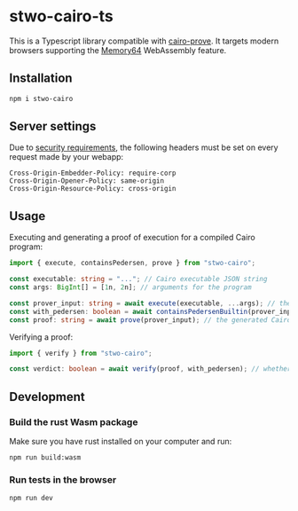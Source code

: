 # stwo-cairo-ts

This is a Typescript library compatible with [cairo-prove](https://github.com/starkware-libs/stwo-cairo/blob/main/cairo-prove/README.md). It targets modern browsers supporting the [Memory64](https://webassembly.org/features/) WebAssembly feature.

## Installation

```sh
npm i stwo-cairo
```

## Server settings

Due to [security requirements](https://developer.mozilla.org/en-US/docs/Web/JavaScript/Reference/Global_Objects/SharedArrayBuffer#security_requirements), the following headers must be set on every request made by your webapp:

```
Cross-Origin-Embedder-Policy: require-corp
Cross-Origin-Opener-Policy: same-origin
Cross-Origin-Resource-Policy: cross-origin
```

## Usage

Executing and generating a proof of execution for a compiled Cairo program:

```ts
import { execute, containsPedersen, prove } from "stwo-cairo";

const executable: string = "..."; // Cairo executable JSON string
const args: BigInt[] = [1n, 2n]; // arguments for the program

const prover_input: string = await execute(executable, ...args); // the execution trace
const with_pedersen: boolean = await containsPedersenBuiltin(prover_input); // for the verifier
const proof: string = await prove(prover_input); // the generated Cairo proof
```

Verifying a proof:

```ts
import { verify } from "stwo-cairo";

const verdict: boolean = await verify(proof, with_pedersen); // whether the proof is valid
```

## Development

### Build the rust Wasm package

Make sure you have rust installed on your computer and run:

```
npm run build:wasm
```

### Run tests in the browser

```
npm run dev
```
